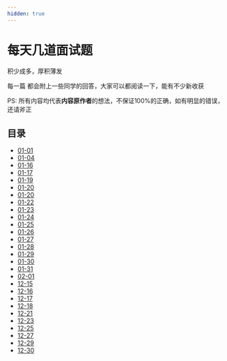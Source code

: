 ```yaml
---
hidden: true
---
```

# 每天几道面试题
积少成多，厚积薄发

每一篇 都会附上一些同学的回答，大家可以都阅读一下，能有不少新收获

PS: 所有内容均代表**内容原作者**的想法，不保证100%的正确，如有明显的错误，还请斧正

## 目录
* [01-01](./01-01.md)
* [01-04](./01-04.md)
* [01-16](./01-16.md)
* [01-17](./01-17.md)
* [01-19](./01-19.md)
* [01-20](./01-20.md)
* [01-20](./01-21.md)
* [01-22](./01-22.md)
* [01-23](./01-23.md)
* [01-24](./01-24.md)
* [01-25](./01-25.md)
* [01-26](./01-26.md)
* [01-27](./01-27.md)
* [01-28](./01-28.md)
* [01-29](./01-29.md)
* [01-30](./01-30.md)
* [01-31](./01-31.md)
* [02-01](./02-01.md)
* [12-15](./12-15.md)
* [12-16](./12-16.md)
* [12-17](./12-17.md)
* [12-18](./12-18.md)
* [12-21](./12-21.md)
* [12-23](./12-23.md)
* [12-25](./12-25.md)
* [12-27](./12-27.md)
* [12-29](./12-29.md)
* [12-30](./12-30.md)